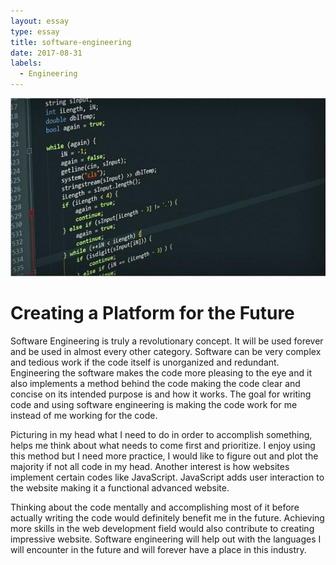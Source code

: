 ```yaml
---
layout: essay
type: essay
title: software-engineering
date: 2017-08-31
labels:
  - Engineering
---
```


<img class="ui medium right floated rounded image" src="../images/software.jpg">


<H1>Creating a Platform for the Future</H1>


<p>Software Engineering is truly a revolutionary concept. It will be used forever and be used in almost every other category. Software can be very complex and tedious work if the code itself is unorganized and redundant. Engineering the software makes the code more pleasing to the eye and it also implements a method behind the code making the code clear and concise on its intended purpose is and how it works. The goal for writing code and using software engineering is making the code work for me instead of me working for the code.</p>
<p>Picturing in my head what I need to do in order to accomplish something, helps me think about what needs to come first and prioritize. I enjoy using this method but I need more practice, I would like to figure out and plot the majority if not all code in my head. Another interest is how websites implement certain codes like JavaScript. JavaScript adds user interaction to the website making it a functional advanced website.</p>
<p>Thinking about the code mentally and accomplishing most of it before actually writing the code would definitely benefit me in the future. Achieving more skills in the web development field would also contribute to creating impressive website. Software engineering will help out with the languages I will encounter in the future and will forever have a place in this industry.</p>

